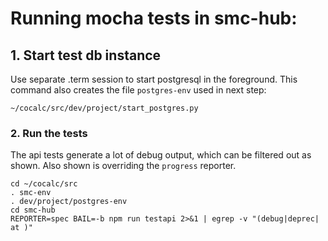 # Running mocha tests in smc-hub:

## 1. Start test db instance

Use separate .term session to start postgresql in the foreground. This command also creates the file `postgres-env` used in next step:

```
~/cocalc/src/dev/project/start_postgres.py
```

### 2. Run the tests

The api tests generate a lot of debug output, which can be filtered out as shown. Also shown is overriding the `progress` reporter.

```
cd ~/cocalc/src
. smc-env
. dev/project/postgres-env
cd smc-hub
REPORTER=spec BAIL=-b npm run testapi 2>&1 | egrep -v "(debug|deprec|  at )"
```

